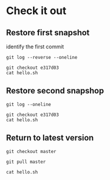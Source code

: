 # Check it out

## Restore first snapshot
identify the first commit
```
git log --reverse --oneline
```
```
git checkout e317d03
cat hello.sh
```

## Restore second snapshop
```
git log --oneline
```
```
git checkout e317d03
cat hello.sh
```

## Return to latest version

```
git checkout master
```
```
git pull master
```
```
cat hello.sh
```

